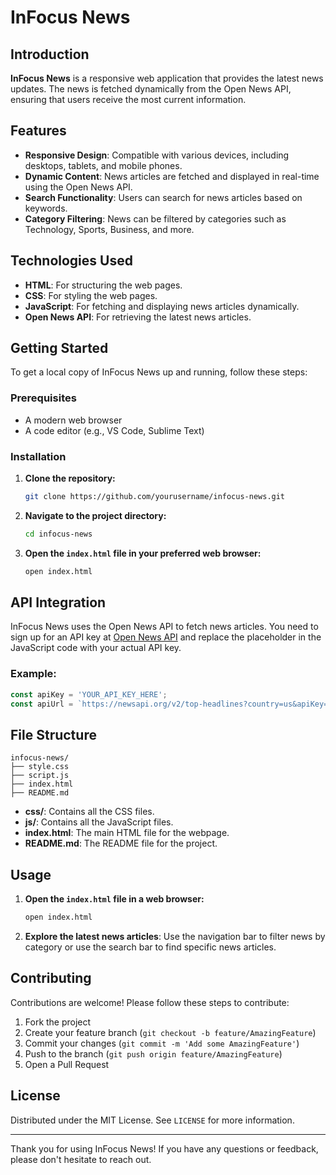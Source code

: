 # InFocus News 

## Introduction
**InFocus News** is a responsive web application that provides the latest news updates. The news is fetched dynamically from the Open News API, ensuring that users receive the most current information.

## Features
- **Responsive Design**: Compatible with various devices, including desktops, tablets, and mobile phones.
- **Dynamic Content**: News articles are fetched and displayed in real-time using the Open News API.
- **Search Functionality**: Users can search for news articles based on keywords.
- **Category Filtering**: News can be filtered by categories such as Technology, Sports, Business, and more.

## Technologies Used
- **HTML**: For structuring the web pages.
- **CSS**: For styling the web pages.
- **JavaScript**: For fetching and displaying news articles dynamically.
- **Open News API**: For retrieving the latest news articles.

## Getting Started
To get a local copy of InFocus News up and running, follow these steps:

### Prerequisites
- A modern web browser
- A code editor (e.g., VS Code, Sublime Text)

### Installation
1. **Clone the repository:**
   ```sh
   git clone https://github.com/yourusername/infocus-news.git
   ```
2. **Navigate to the project directory:**
   ```sh
   cd infocus-news
   ```
3. **Open the `index.html` file in your preferred web browser:**
   ```sh
   open index.html
   ```

## API Integration
InFocus News uses the Open News API to fetch news articles. You need to sign up for an API key at [Open News API](https://newsapi.org/) and replace the placeholder in the JavaScript code with your actual API key.

### Example:
```javascript
const apiKey = 'YOUR_API_KEY_HERE';
const apiUrl = `https://newsapi.org/v2/top-headlines?country=us&apiKey=${apiKey}`;
```

## File Structure
```
infocus-news/
├── style.css
├── script.js
├── index.html
├── README.md
```

- **css/**: Contains all the CSS files.
- **js/**: Contains all the JavaScript files.
- **index.html**: The main HTML file for the webpage.
- **README.md**: The README file for the project.

## Usage
1. **Open the `index.html` file in a web browser:**
   ```sh
   open index.html
   ```
2. **Explore the latest news articles**: Use the navigation bar to filter news by category or use the search bar to find specific news articles.

## Contributing
Contributions are welcome! Please follow these steps to contribute:

1. Fork the project
2. Create your feature branch (`git checkout -b feature/AmazingFeature`)
3. Commit your changes (`git commit -m 'Add some AmazingFeature'`)
4. Push to the branch (`git push origin feature/AmazingFeature`)
5. Open a Pull Request

## License
Distributed under the MIT License. See `LICENSE` for more information.

---

Thank you for using InFocus News! If you have any questions or feedback, please don't hesitate to reach out.
